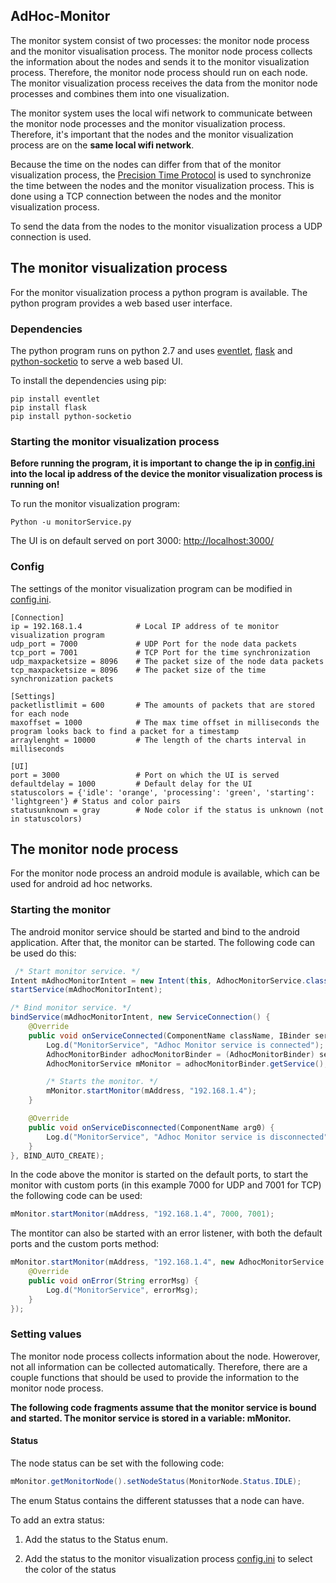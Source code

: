 AdHoc-Monitor
-------------------------

The monitor system consist of two processes: the monitor node process and the monitor visualisation process. The monitor node process collects the information about the nodes and sends it to the monitor visualization process. Therefore, the monitor node process should run on each node. The monitor visualization process receives the data from the monitor node processes and combines them into one visualization. 

The monitor system uses the local wifi network to communicate between the monitor node processes and the monitor visualization process. Therefore, it's important that the nodes and the monitor visualization process are on the __same local wifi network__.

Because the time on the nodes can differ from that of the monitor visualization process, the [Precision Time Protocol](https://en.wikipedia.org/wiki/Precision_Time_Protocol) is used to synchronize the time between the nodes and the monitor visualization process. This is done using a TCP connection between the nodes and the monitor visualization process.

To send the data from the nodes to the monitor visualization process a UDP connection is used.

The monitor visualization process  
-------------------------------------
For the monitor visualization process a python program is available. The python program provides a web based user interface.

### Dependencies
The python program runs on python 2.7 and uses [eventlet](https://github.com/eventlet/eventlet), [flask](http://flask.pocoo.org/) and [python-socketio](https://github.com/miguelgrinberg/python-socketio) to serve a web based UI.

To install the dependencies using pip:
```
pip install eventlet
pip install flask
pip install python-socketio
```

### Starting the monitor visualization process 
__Before running the program, it is important to change the ip in [config.ini](config.ini) into the local ip address of the device the monitor visualization process is running on!__

To run the monitor visualization program:
```
Python -u monitorService.py
```

The UI is on default served on port 3000: [http://localhost:3000/](http://localhost:3000/)

### Config
The settings of the monitor visualization program can be modified in [config.ini](config.ini).

```
[Connection]
ip = 192.168.1.4            # Local IP address of te monitor visualization program
udp_port = 7000             # UDP Port for the node data packets
tcp_port = 7001             # TCP Port for the time synchronization
udp_maxpacketsize = 8096    # The packet size of the node data packets
tcp_maxpacketsize = 8096    # The packet size of the time synchronization packets

[Settings]
packetlistlimit = 600       # The amounts of packets that are stored for each node
maxoffset = 1000            # The max time offset in milliseconds the program looks back to find a packet for a timestamp
arraylenght = 10000         # The length of the charts interval in milliseconds

[UI]
port = 3000                 # Port on which the UI is served
defaultdelay = 1000         # Default delay for the UI
statuscolors = {'idle': 'orange', 'processing': 'green', 'starting': 'lightgreen'} # Status and color pairs
statusunknown = gray        # Node color if the status is unknown (not in statuscolors)
```

The monitor node process
-----------------------------
For the monitor node process an android module is available, which can be used for android ad hoc networks. 

### Starting the monitor
The android monitor service should be started and bind to the android application. After that, the monitor can be started. 
The following code can be used do this:
```java
 /* Start monitor service. */
Intent mAdhocMonitorIntent = new Intent(this, AdhocMonitorService.class);
startService(mAdhocMonitorIntent);

/* Bind monitor service. */
bindService(mAdhocMonitorIntent, new ServiceConnection() {
    @Override
    public void onServiceConnected(ComponentName className, IBinder service) {
        Log.d("MonitorService", "Adhoc Monitor service is connected");
        AdhocMonitorBinder adhocMonitorBinder = (AdhocMonitorBinder) service;
        AdhocMonitorService mMonitor = adhocMonitorBinder.getService();

        /* Starts the monitor. */
        mMonitor.startMonitor(mAddress, "192.168.1.4");
    }

    @Override
    public void onServiceDisconnected(ComponentName arg0) {
        Log.d("MonitorService", "Adhoc Monitor service is disconnected");
    }
}, BIND_AUTO_CREATE);
```

In the code above the monitor is started on the default ports, to start the monitor with custom ports (in this example 7000 for UDP and 7001 for TCP) the following code can be used:
```java
mMonitor.startMonitor(mAddress, "192.168.1.4", 7000, 7001);
```

The montitor can also be started with an error listener, with both the default ports and the custom ports method:
```java
mMonitor.startMonitor(mAddress, "192.168.1.4", new AdhocMonitorService.MonitorErrorListener() {
    @Override
    public void onError(String errorMsg) {
        Log.d("MonitorService", errorMsg);
    }
});
```

### Setting values
The monitor node process collects information about the node. Howerover, not all information can be collected automatically. Therefore, there are a couple functions that should be used to provide the information to the monitor node process. 

__The following code fragments assume that the monitor service is bound and started. The monitor service is stored in a variable: mMonitor.__
#### Status
The node status can be set with the following code:
```java
mMonitor.getMonitorNode().setNodeStatus(MonitorNode.Status.IDLE);
```

The enum Status contains the different statusses that a node can have. 

To add an extra status:

1. Add the status to the Status enum. 

2. Add the status to the monitor visualization process [config.ini](config.ini) to select the color of the status 



